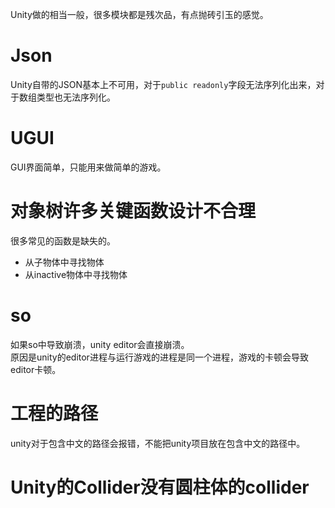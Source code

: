 Unity做的相当一般，很多模块都是残次品，有点抛砖引玉的感觉。  

# Json
Unity自带的JSON基本上不可用，对于`public readonly`字段无法序列化出来，对于数组类型也无法序列化。  

# UGUI
GUI界面简单，只能用来做简单的游戏。  

# 对象树许多关键函数设计不合理
很多常见的函数是缺失的。  
* 从子物体中寻找物体
* 从inactive物体中寻找物体

# so
如果so中导致崩溃，unity editor会直接崩溃。  
原因是unity的editor进程与运行游戏的进程是同一个进程，游戏的卡顿会导致editor卡顿。  

# 工程的路径
unity对于包含中文的路径会报错，不能把unity项目放在包含中文的路径中。  

# Unity的Collider没有圆柱体的collider